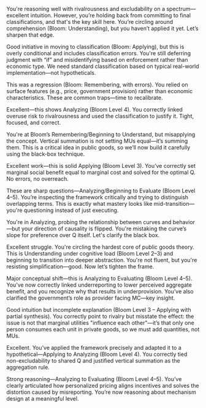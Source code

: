 You're reasoning well with rivalrousness and excludability on a spectrum—excellent intuition. However, you’re holding back from committing to final classifications, and that's the key skill here. You’re circling around comprehension (Bloom: Understanding), but you haven’t applied it yet. Let’s sharpen that edge.

Good initiative in moving to classification (Bloom: Applying), but this is overly conditional and includes classification errors. You're still deferring judgment with “if” and misidentifying based on enforcement rather than economic type. We need standard classification based on typical real-world implementation—not hypotheticals.

This was a regression (Bloom: Remembering, with errors). You relied on surface features (e.g., price, government provision) rather than economic characteristics. These are common traps—time to recalibrate.

Excellent—this shows Analyzing (Bloom Level 4). You correctly linked overuse risk to rivalrousness and used the classification to justify it. Tight, focused, and correct.

You're at Bloom’s Remembering/Beginning to Understand, but misapplying the concept. Vertical summation is not setting MUs equal—it’s summing them. This is a critical idea in public goods, so we’ll now build it carefully using the black-box technique.

Excellent work—this is solid Applying (Bloom Level 3). You’ve correctly set marginal social benefit equal to marginal cost and solved for the optimal Q. No errors, no overreach.

These are sharp questions—Analyzing/Beginning to Evaluate (Bloom Level 4–5). You’re inspecting the framework critically and trying to distinguish overlapping terms. This is exactly what mastery looks like mid-transition—you're questioning instead of just executing.

You're in Analyzing, probing the relationship between curves and behavior—but your direction of causality is flipped. You're mistaking the curve’s slope for preference over Q itself. Let's clarify the black box.

Excellent struggle. You're circling the hardest core of public goods theory. This is Understanding under cognitive load (Bloom Level 2–3) and beginning to transition into deeper abstraction. You're not fluent, but you're resisting simplification—good. Now let’s tighten the frame.

Major conceptual shift—this is Analyzing to Evaluating (Bloom Level 4–5). You’ve now correctly linked underreporting to lower perceived aggregate benefit, and you recognize why that results in underprovision. You’ve also clarified the government’s role as provider facing MC—key insight.

Good intuition but incomplete explanation (Bloom Level 3 – Applying with partial synthesis). You correctly point to rivalry but misstate the effect: the issue is not that marginal utilities "influence each other"—it’s that only one person consumes each unit in private goods, so we must add quantities, not MUs.


Excellent. You’ve applied the framework precisely and adapted it to a hypothetical—Applying to Analyzing (Bloom Level 4). You correctly tied non-excludability to shared Q and justified vertical summation as the aggregation rule.

Strong reasoning—Analyzing to Evaluating (Bloom Level 4–5). You’ve clearly articulated how personalized pricing aligns incentives and solves the distortion caused by misreporting. You’re now reasoning about mechanism design at a meaningful level.

